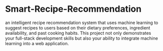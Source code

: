 # Smart-Recipe-Recommendation
an intelligent recipe recommendation system that uses machine learning to suggest recipes to users based on their dietary preferences, ingredient availability, and past cooking habits. This project not only demonstrates your full-stack development skills but also your ability to integrate machine learning into a web application.
